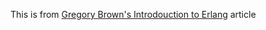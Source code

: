 This is from [Gregory Brown's Introdouction to Erlang][brown] article

[brown]: http://onlamp.com/pub/a/onlamp/2007/09/13/introduction-to-erlang.html